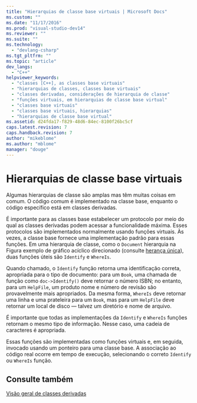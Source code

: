 ```yaml
---
title: "Hierarquias de classe base virtuais | Microsoft Docs"
ms.custom: ""
ms.date: "11/17/2016"
ms.prod: "visual-studio-dev14"
ms.reviewer: ""
ms.suite: ""
ms.technology: 
  - "devlang-csharp"
ms.tgt_pltfrm: ""
ms.topic: "article"
dev_langs: 
  - "C++"
helpviewer_keywords: 
  - "classes [C++], as classes base virtuais"
  - "hierarquias de classes, classes base virtuais"
  - "classes derivadas, considerações de hierarquia de classe"
  - "funções virtuais, em hierarquias de classe base virtual"
  - "classes base virtuais"
  - "classes base virtuais, hierarquias"
  - "hierarquias de classe base virtual"
ms.assetid: d24fda17-f829-48d6-84ec-8100f26bc5cf
caps.latest.revision: 7
caps.handback.revision: 7
author: "mikeblome"
ms.author: "mblome"
manager: "douge"
---
```

# Hierarquias de classe base virtuais
Algumas hierarquias de classe são amplas mas têm muitas coisas em comum. O código comum é implementado na classe base, enquanto o código específico está em classes derivadas.  
  
 É importante para as classes base estabelecer um protocolo por meio do qual as classes derivadas podem acessar a funcionalidade máxima. Esses protocolos são implementados normalmente usando funções virtuais. Às vezes, a classe base fornece uma implementação padrão para essas funções. Em uma hierarquia de classe, como o `Document` hierarquia na Figura exemplo de gráfico acíclico direcionado \(consulte [herança única](/visual-cpp/cpp/single-inheritance)\), duas funções úteis são `Identify` e `WhereIs`.  
  
 Quando chamado, o `Identify` função retorna uma identificação correta, apropriada para o tipo de documento: para um `Book`, uma chamada de função como `doc->Identify()` deve retornar o número ISBN; no entanto, para um `HelpFile`, um produto nome e número de revisão são provavelmente mais apropriados. Da mesma forma, `WhereIs` deve retornar uma linha e uma prateleira para um `Book`, mas para um `HelpFile` deve retornar um local de disco — talvez um diretório e nome de arquivo.  
  
 É importante que todas as implementações da `Identify` e `WhereIs` funções retornam o mesmo tipo de informação. Nesse caso, uma cadeia de caracteres é apropriada.  
  
 Essas funções são implementadas como funções virtuais e, em seguida, invocado usando um ponteiro para uma classe base. A associação ao código real ocorre em tempo de execução, selecionando o correto `Identify` ou `WhereIs` função.  
  
## Consulte também  
 [Visão geral de classes derivadas](../misc/overview-of-derived-classes.md)